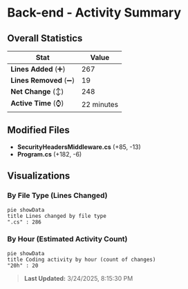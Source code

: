 # Back-end - Activity Summary 

## Overall Statistics

| Stat                   | Value                                                             |
| ---------------------- | ----------------------------------------------------------------- |
| **Lines Added** (➕)   | 267                                          |
| **Lines Removed** (➖) | 19                                        |
| **Net Change** (↕)    | 248                |
| **Active Time** (⌚)   | 22 minutes |


## Modified Files
- **SecurityHeadersMiddleware.cs** (+85, -13)
- **Program.cs** (+182, -6)

## Visualizations

### By File Type (Lines Changed)

```mermaid
pie showData
title Lines changed by file type
".cs" : 286
```

### By Hour (Estimated Activity Count)

```mermaid
pie showData
title Coding activity by hour (count of changes)
"20h" : 20
```


> **Last Updated:** 3/24/2025, 8:15:30 PM